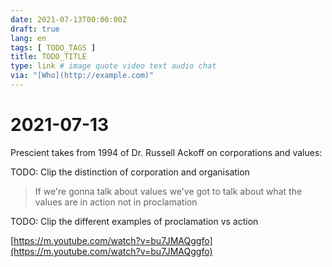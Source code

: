 ```yaml
---
date: 2021-07-13T00:00:00Z
draft: true
lang: en
tags: [ TODO_TAGS ]
title: TODO_TITLE
type: link # image quote video text audio chat
via: "[Who](http://example.com)"
---
```



# 2021-07-13 

Prescient takes from 1994 of Dr. Russell Ackoff on corporations and values:

TODO: Clip the distinction of corporation and organisation

> If we're gonna talk about values we've got to talk about what the values are in action not in proclamation

TODO: Clip the different examples of proclamation vs action

[https://m.youtube.com/watch?v=bu7JMAQggfo](https://m.youtube.com/watch?v=bu7JMAQggfo)

